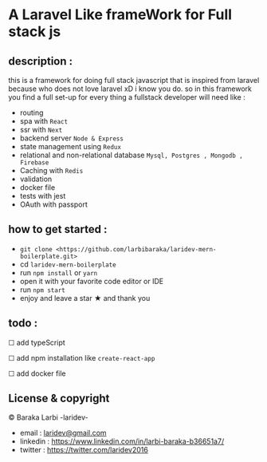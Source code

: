 # A Laravel Like frameWork for Full stack js

## description : 

this is a framework for doing full stack javascript that is inspired from laravel because who does not love laravel xD 
i know you do.
so in this framework you find a full set-up for every thing a fullstack developer will need like : 
  * routing 
  * spa with `React` 
  * ssr with `Next`
  * backend server `Node & Express`
  * state management using `Redux`
  * relational and non-relational database `Mysql, Postgres , Mongodb , Firebase`
  * Caching with `Redis`
  * validation 
  * docker file
  * tests with jest
  * OAuth with passport

## how to get started :
 * `git clone <https://github.com/larbibaraka/laridev-mern-boilerplate.git>` 
 * cd `laridev-mern-boilerplate`
 * run `npm install` or `yarn`
 * open it with your favorite code editor or IDE
 * run `npm start` 
 * enjoy and leave a star ★ and thank you

## todo  :
  ☐ add typeScript
  
  ☐ add npm installation like `create-react-app`

  ☐ add docker file

## License & copyright
© Baraka Larbi -laridev-
  * email    : <laridev@gmail.com>
  * linkedin : <https://www.linkedin.com/in/larbi-baraka-b36651a7/>
  * twitter  : <https://twitter.com/laridev2016>


